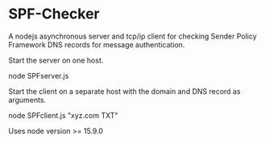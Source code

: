 # SPF-Checker

A nodejs asynchronous server and tcp/ip client for checking Sender Policy Framework DNS records for message authentication.

Start the server on one host.

node SPFserver.js 

Start the client on a separate host with the domain and DNS record as arguments.

node SPFclient.js "xyz.com TXT"

Uses node version >= 15.9.0
